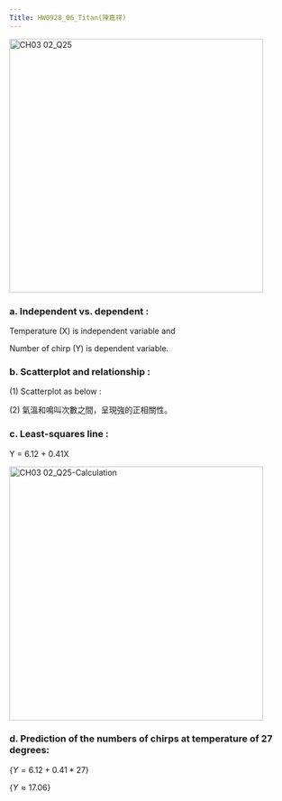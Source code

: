```yaml
---
Title: HW0928_06_Titan(陳嘉祥)
---
```

<img width="450" alt="CH03 02_Q25" src="https://github.com/user-attachments/assets/f5c7ff15-fa74-4c31-90f5-e67f8a76adec">

### a. Independent vs. dependent : 

Temperature (X) is independent variable and 

Number of chirp (Y) is dependent variable.

### b. Scatterplot and relationship : 

(1) Scatterplot as below :  


(2) 氣溫和鳴叫次數之間，呈現強的正相關性。

### c. Least-squares line : 
Y = 6.12 + 0.41X

<img width="450" alt="CH03 02_Q25-Calculation" src="https://github.com/user-attachments/assets/af2d5826-671b-4533-9df5-f32b2ff77fdf">


### d. Prediction of the numbers of chirps at temperature of 27 degrees: 

$\{
Y = 6.12 + 0.41 * 27 
\}$ 

$\{
Y
\approx 17.06
\}$

